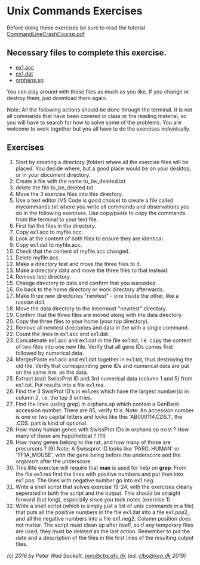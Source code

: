<!-- JS use if these pages are used as githubpages. can be deleted if used elsewhere -->
<script src="https://code.jquery.com/jquery-3.2.1.min.js"></script>
<script src="../script.js"></script>


# Unix Commands Exercises
Before doing these exercises be sure to read the tutorial [CommandLineCrashCourse.pdf]()

## Necessary files to complete this exercise.

* [ex1.acc](ex1.acc)    
* [ex1.dat](ex1.dat)    
* [orphans.sp](orphans.sp)    

You can play around with these files as much as you like. If you change or destroy them, just download them again.

Note: All the following actions should be done through the terminal. It is not all commands that have been covered in class or the reading material, so you will have to search for how to solve some of the problems. You are welcome to work together but you all have to do the exercises individually.   

## Exercises
1. Start by creating a directory (folder) where all the exercise files will be placed. You decide where, but a good place would be on your desktop, or in your document directory.
1. Create a file with the name to_be_deleted.txt
1. delete the file to_be_deleted.txt
1. Move the 3 exercise files into this directory.
1. Use a text editor (VS Code is good choise) to create a file called mycommands.txt where you write all commands and observations you do in the following exercises. Use copy/paste to copy the commands. from the terminal to your text file.
1. First list the files in the directory.
1. Copy ex1.acc to myfile.acc.
1. Look at the content of both files to ensure they are identical.
1. Copy ex1.dat to myfile.acc.
1. Check that the content of myfile.acc changed.
1. Delete myfile.acc.
1. Make a directory test and move the three files to it.
1. Make a directory data and move the three files to that instead.
1. Remove test directory.
1. Change directory to data and confirm that you succeded. 
1. Go back to the home directory or work directory afterwards.
1. Make three new directories "newtest" - one inside the other, like a russian doll.
1. Move the data directory to the innermost "newtest" directory.
1. Confirm that the three files are moved along with the data directory.
1. Copy the three files to your home (your top directory).
1. Remove all newtest directories and data in the with a single command.
1. Count the lines in ex1.acc and ex1.dat.
1. Concatenate ex1.acc and ex1.dat in the file ex1.tot, i.e. copy the content of two files into one new file. Verify that all gene IDs comes first followed by numerical data.
1. Merge/Paste ex1.acc and ex1.dat together in ex1.tot, thus destroying the old file. Verify that corresponding gene IDs and numerical data are put on the same line. as the data.
1. Extract (cut) SwissProt ID and 3rd numerical data (column 1 and 5) from ex1.tot. Put results into a file ex1.res.
1. Find the 3 SwisProt ID's in ex1.res which have the largest number(s) in column 2, i.e. the top 3 entries.
1. Find the lines (using grep) in orphans.sp which contain a GenBank accession number. There are 85, verify this. Note: An accession number is one or two capital letters and looks like this 'AB000114.CDS.1', the .CDS. part is kind of optional.
1. How many human genes with SwissProt IDs in orphans.sp exist ? How many of those are hypothetical ? (11)
1. How many genes belong to the rat, and how many of those are precursors ? (9) Note: A Swissprot ID looks like 'PARG_HUMAN' or 'TF1A_MOUSE', with the gene being before the underscore and the organism after the underscore.
1. This litte exercise will require that **man** is used for help on **grep**. From the file ex1.res find the lines with positive numbers and put then into ex1.pos. The lines with negative number go into ex1.neg.
1. Write a shell script that solves exercise 19-24, with the exercises clearly seperated in both the script and the output. This should be straight forward (but long), especially since you took notes (exercise 1).
1. Write a shell script (which is simply just a list of unix commands in a file) that puts all the positive numbers in the file ex1.dat into a file ex1.pos2, and all the negative numbers into a file ex1.neg2. Column position does not matter. The script must clean up after itself, so if any temporary files are used, they must be deleted as the last action. Remember to put the date and a description of the files in the first lines of the resulting output files.

_(c) 2016 by Peter Wad Sackett, pws@cbs.dtu.dk (ed. clbo@kea.dk 2019)_
